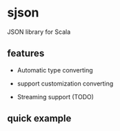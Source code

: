 # sjson

JSON library for Scala

## features

- Automatic type converting

- support customization converting

- Streaming support (TODO)

## quick example

